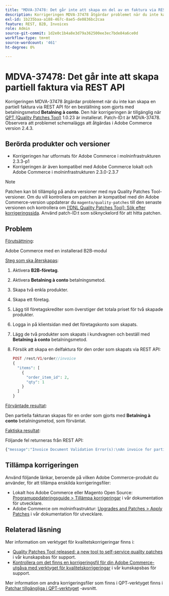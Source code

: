 ```yaml
---
title: "MDVA-37478: Det går inte att skapa en del av en faktura via REST API"
description: Korrigeringen MDVA-37478 åtgärdar problemet när du inte kan skapa en partiell faktura via REST API för en beställning som gjorts med betalningsmetod **Betalning på konto**. Den här korrigeringen är tillgänglig när [QPT-verktyget (Quality Patches Tool)](https://devdocs.magento.com/guides/v2.4/comp-mgr/patching.html#mqp) 1.0.23 är installerat. Patch-ID:t är MDVA-37478. Observera att problemet schemaläggs att åtgärdas i Adobe Commerce version 2.4.3.
exl-id: 1b235baa-a188-467c-8ae5-de0836bc2caa
feature: REST, B2B, Invoices
role: Admin
source-git-commit: 1d2e0c1b4a8e3d79a362500ee3ec7bde84a6ce0d
workflow-type: tm+mt
source-wordcount: '461'
ht-degree: 0%

---
```


# MDVA-37478: Det går inte att skapa partiell faktura via REST API

Korrigeringen MDVA-37478 åtgärdar problemet när du inte kan skapa en partiell faktura via REST API för en beställning som gjorts med betalningsmetod **Betalning à conto**. Den här korrigeringen är tillgänglig när [QPT (Quality Patches Tool)](https://devdocs.magento.com/guides/v2.4/comp-mgr/patching.html#mqp) 1.0.23 är installerat. Patch-ID:t är MDVA-37478. Observera att problemet schemaläggs att åtgärdas i Adobe Commerce version 2.4.3.

## Berörda produkter och versioner

* Korrigeringen har utformats för Adobe Commerce i molninfrastrukturen 2.3.3-p1
* Korrigeringen är även kompatibel med Adobe Commerce lokalt och Adobe Commerce i molninfrastrukturen 2.3.0-2.3.7

>[!NOTE]
>
>Patchen kan bli tillämplig på andra versioner med nya Quality Patches Tool-versioner. Om du vill kontrollera om patchen är kompatibel med din Adobe Commerce-version uppdaterar du `magento/quality-patches` till den senaste versionen och kontrollera om [[!DNL Quality Patches Tool]: Sök efter korrigeringssida](https://devdocs.magento.com/quality-patches/tool.html#patch-grid). Använd patch-ID:t som söknyckelord för att hitta patchen.

## Problem

<u>Förutsättning</u>:

Adobe Commerce med en installerad B2B-modul

<u>Steg som ska återskapas</u>:

1. Aktivera **B2B-företag**.
1. Aktivera **Betalning à conto** betalningsmetod.
1. Skapa två enkla produkter.
1. Skapa ett företag.
1. Lägg till företagskrediter som överstiger det totala priset för två skapade produkter.
1. Logga in på klientsidan med det företagskonto som skapats.
1. Lägg de två produkter som skapats i kundvagnen och beställ med **Betalning à conto** betalningsmetod.
1. Försök att skapa en delfaktura för den order som skapats via REST API:

   ```php
   POST /rest/V1/order//invoice
   {
     "items": [
       {
         "order_item_id": 2,
         "qty": 1
       }
     ]
   }
   ```

<u>Förväntade resultat</u>:

Den partiella fakturan skapas för en order som gjorts med **Betalning à conto** betalningsmetod, som förväntat.

<u>Faktiska resultat</u>:

Följande fel returneras från REST API:

```php
{"message":"Invoice Document Validation Error(s):\nAn invoice for partial quantities cannot be issued for this order. To continue, change the specified quantity to the full quantity."}
```

## Tillämpa korrigeringen

Använd följande länkar, beroende på vilken Adobe Commerce-produkt du använder, för att tillämpa enskilda korrigeringsfiler:

* Lokalt hos Adobe Commerce eller Magento Open Source: [Programuppdateringsguide > Tillämpa korrigeringar](https://devdocs.magento.com/guides/v2.4/comp-mgr/patching/mqp.html) i vår dokumentation för utvecklare.
* Adobe Commerce om molninfrastruktur: [Upgrades and Patches > Apply Patches](https://devdocs.magento.com/cloud/project/project-patch.html) i vår dokumentation för utvecklare.

## Relaterad läsning

Mer information om verktyget för kvalitetskorrigeringar finns i:

* [Quality Patches Tool released: a new tool to self-service quality patches](/help/announcements/adobe-commerce-announcements/magento-quality-patches-released-new-tool-to-self-serve-quality-patches.md) i vår kunskapsbas för support.
* [Kontrollera om det finns en korrigeringsfil för din Adobe Commerce-utgåva med verktyget för kvalitetskorrigeringar](/help/support-tools/patches-available-in-qpt-tool/check-patch-for-magento-issue-with-magento-quality-patches.md) i vår kunskapsbas för support.

Mer information om andra korrigeringsfiler som finns i QPT-verktyget finns i [Patchar tillgängliga i QPT-verktyget](https://support.magento.com/hc/en-us/sections/360010506631-Patches-available-in-QPT-tool-) -avsnitt.
